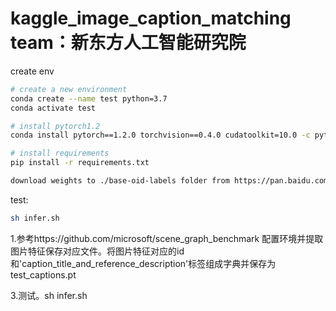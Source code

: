 # kaggle_image_caption_matching team：新东方人工智能研究院

create env
```bash
# create a new environment
conda create --name test python=3.7
conda activate test

# install pytorch1.2
conda install pytorch==1.2.0 torchvision==0.4.0 cudatoolkit=10.0 -c pytorch

# install requirements
pip install -r requirements.txt

download weights to ./base-oid-labels folder from https://pan.baidu.com/s/1jzO6lQ-b45Dw8dVtlCwQNQ (extract code: 42ba)
```

test:
```bash
sh infer.sh
```


1.参考https://github.com/microsoft/scene_graph_benchmark 配置环境并提取图片特征保存对应文件。将图片特征对应的id 和'caption_title_and_reference_description'标签组成字典并保存为test_captions.pt


3.测试。sh infer.sh

